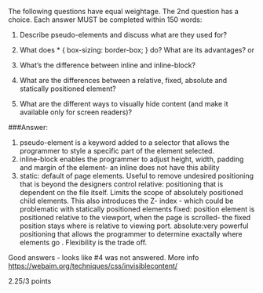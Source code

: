 The following questions have equal weightage. The 2nd question has a choice. Each answer MUST be completed within 150 words:

1. Describe pseudo-elements and discuss what are they used for?


2. What does * { box-sizing: border-box; } do? What are its advantages?
or
2. What’s the difference between inline and inline-block?


3. What are the differences between a relative, fixed, absolute and statically positioned element?

4. What are the different ways to visually hide content (and make it available only for screen readers)?


###Answer:
1. pseudo-element is a keyword added to a selector that allows the programmer to style a specific 
part of the element selected.  
2. inline-block enables the programmer to adjust height, width, padding and margin of the element- an inline does not have this ability 
3.  static: default of page elements.  Useful to remove undesired positioning that is beyond the designers control
    relative: positioning that is dependent on the file itself. Limits the scope of absolutely positioned child elements.    This also introduces the Z- index - which could be problematic with statically positioned elements
    fixed: position element is positioned relative to the viewport, when the page is scrolled- the fixed position stays where is relative to viewing port. 
    absolute:very powerful positioning that allows the programmer to determine exactally where elements go . Flexibility is the trade off. 

Good answers - looks like #4 was not answered. More info https://webaim.org/techniques/css/invisiblecontent/

2.25/3 points

